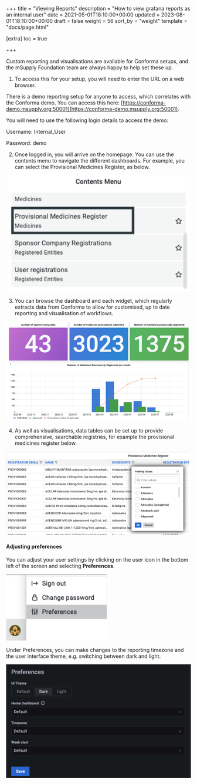 +++
title = "Viewing Reports"
description = "How to view grafana reports as an internal user"
date = 2021-05-01T18:10:00+00:00
updated = 2023-08-01T18:10:00+00:00
draft = false
weight = 56
sort_by = "weight"
template = "docs/page.html"

[extra]
toc = true

+++

Custom reporting and visualisations are available for Conforma setups, and the mSupply Foundation team are always happy to help set these up. 

1. To access this for your setup, you will need to enter the URL on a web browser.

There is a demo reporting setup for anyone to access, which correlates with the Conforma demo. You can access this here: [https://conforma-demo.msupply.org:50001](https://conforma-demo.msupply.org:50001). 

You will need to use the following login details to access the demo:

Username: Internal_User

Password: demo

2. Once logged in, you will arrive on the homepage. You can use the contents menu to navigate the different dashboards. For example, you can select the Provisional Medicines Register, as below.

 ![Grafana Menu](/docs/about/demo/grafanamenu.png)

3. You can browse the dashboard and each widget, which regularly extracts data from Conforma to allow for customised, up to date reporting and visualisation of workflows.

 ![Grafana Report](/docs/about/demo/grafanareport.png)

4. As well as visualisations, data tables can be set up to provide comprehensive, searchable registries, for example the provisional medicines register below.

 ![Provisional medicines register](/docs/about/demo/register.png)

#### Adjusting preferences
You can adjust your user settings by clicking on the user icon in the bottom left of the screen and selecting <b>Preferences</b>.

 ![Prefences Select](/docs/about/demo/preferences2.png)

 Under Preferences, you can make changes to the reporting timezone and the user interface theme, e.g. switching between dark and light.

 ![Grafana Preferences](/docs/about/demo/preferences3.png)

